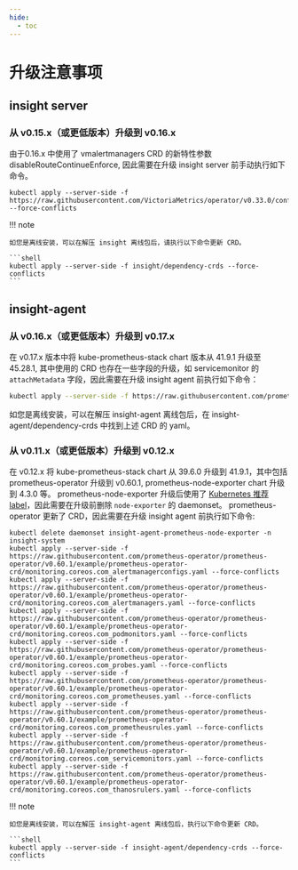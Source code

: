 ```yaml
---
hide:
  - toc
---
```


# 升级注意事项

## insight server

### 从 v0.15.x（或更低版本）升级到 v0.16.x

由于0.16.x 中使用了 vmalertmanagers CRD 的新特性参数 disableRouteContinueEnforce, 因此需要在升级 insight server 前手动执行如下命令。

```shell
kubectl apply --server-side -f https://raw.githubusercontent.com/VictoriaMetrics/operator/v0.33.0/config/crd/bases/operator.victoriametrics.com_vmalertmanagers.yaml --force-conflicts
```

!!! note

    如您是离线安装，可以在解压 insight 离线包后，请执行以下命令更新 CRD。
    
    ```shell
    kubectl apply --server-side -f insight/dependency-crds --force-conflicts 
    ```

## insight-agent

### 从 v0.16.x（或更低版本）升级到 v0.17.x

在 v0.17.x 版本中将 kube-prometheus-stack chart 版本从 41.9.1 升级至 45.28.1, 其中使用的 CRD 也存在一些字段的升级，如 servicemonitor 的 `attachMetadata` 字段，因此需要在升级 insight agent 前执行如下命令：

```bash
kubectl apply --server-side -f https://raw.githubusercontent.com/prometheus-operator/prometheus-operator/v0.65.1/example/prometheus-operator-crd/monitoring.coreos.com_servicemonitors.yaml --force-conflicts
```

如您是离线安装，可以在解压 insight-agent 离线包后，在 insight-agent/dependency-crds 中找到上述 CRD 的 yaml。

### 从 v0.11.x（或更低版本）升级到 v0.12.x

在 v0.12.x 将 kube-prometheus-stack chart 从 39.6.0 升级到 41.9.1，其中包括 prometheus-operator 升级到 v0.60.1, prometheus-node-exporter chart 升级到 4.3.0 等。
prometheus-node-exporter 升级后使用了 [Kubernetes 推荐 label](https://kubernetes.io/docs/concepts/overview/working-with-objects/common-labels/)，因此需要在升级前删除 `node-exporter` 的 daemonset。
prometheus-operator 更新了 CRD，因此需要在升级 insight agent 前执行如下命令: 

```shell linenums="1"
kubectl delete daemonset insight-agent-prometheus-node-exporter -n insight-system
kubectl apply --server-side -f https://raw.githubusercontent.com/prometheus-operator/prometheus-operator/v0.60.1/example/prometheus-operator-crd/monitoring.coreos.com_alertmanagerconfigs.yaml --force-conflicts
kubectl apply --server-side -f https://raw.githubusercontent.com/prometheus-operator/prometheus-operator/v0.60.1/example/prometheus-operator-crd/monitoring.coreos.com_alertmanagers.yaml --force-conflicts
kubectl apply --server-side -f https://raw.githubusercontent.com/prometheus-operator/prometheus-operator/v0.60.1/example/prometheus-operator-crd/monitoring.coreos.com_podmonitors.yaml --force-conflicts
kubectl apply --server-side -f https://raw.githubusercontent.com/prometheus-operator/prometheus-operator/v0.60.1/example/prometheus-operator-crd/monitoring.coreos.com_probes.yaml --force-conflicts
kubectl apply --server-side -f https://raw.githubusercontent.com/prometheus-operator/prometheus-operator/v0.60.1/example/prometheus-operator-crd/monitoring.coreos.com_prometheuses.yaml --force-conflicts
kubectl apply --server-side -f https://raw.githubusercontent.com/prometheus-operator/prometheus-operator/v0.60.1/example/prometheus-operator-crd/monitoring.coreos.com_prometheusrules.yaml --force-conflicts
kubectl apply --server-side -f https://raw.githubusercontent.com/prometheus-operator/prometheus-operator/v0.60.1/example/prometheus-operator-crd/monitoring.coreos.com_servicemonitors.yaml --force-conflicts
kubectl apply --server-side -f https://raw.githubusercontent.com/prometheus-operator/prometheus-operator/v0.60.1/example/prometheus-operator-crd/monitoring.coreos.com_thanosrulers.yaml --force-conflicts
```

!!! note

    如您是离线安装，可以在解压 insight-agent 离线包后，执行以下命令更新 CRD。
    
    ```shell
    kubectl apply --server-side -f insight-agent/dependency-crds --force-conflicts
    ```
